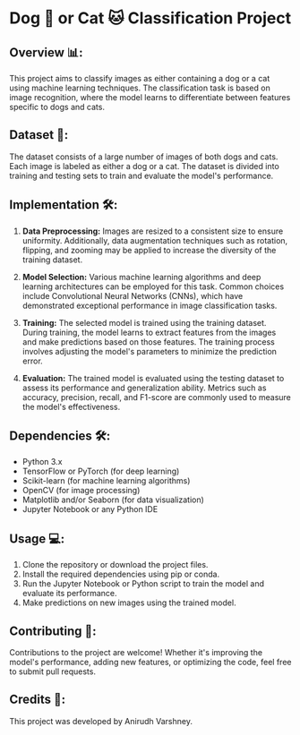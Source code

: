 # **Dog 🐶 or Cat 🐱 Classification Project**

## **Overview 📊:**
This project aims to classify images as either containing a dog or a cat using machine learning techniques. The classification task is based on image recognition, where the model learns to differentiate between features specific to dogs and cats.

## **Dataset 📝:**
The dataset consists of a large number of images of both dogs and cats. Each image is labeled as either a dog or a cat. The dataset is divided into training and testing sets to train and evaluate the model's performance.

## **Implementation 🛠️:**
1. **Data Preprocessing:** Images are resized to a consistent size to ensure uniformity. Additionally, data augmentation techniques such as rotation, flipping, and zooming may be applied to increase the diversity of the training dataset.
   
2. **Model Selection:** Various machine learning algorithms and deep learning architectures can be employed for this task. Common choices include Convolutional Neural Networks (CNNs), which have demonstrated exceptional performance in image classification tasks.

3. **Training:** The selected model is trained using the training dataset. During training, the model learns to extract features from the images and make predictions based on those features. The training process involves adjusting the model's parameters to minimize the prediction error.

4. **Evaluation:** The trained model is evaluated using the testing dataset to assess its performance and generalization ability. Metrics such as accuracy, precision, recall, and F1-score are commonly used to measure the model's effectiveness.

## **Dependencies 🛠️:**
- Python 3.x
- TensorFlow or PyTorch (for deep learning)
- Scikit-learn (for machine learning algorithms)
- OpenCV (for image processing)
- Matplotlib and/or Seaborn (for data visualization)
- Jupyter Notebook or any Python IDE

## **Usage 💻:**
1. Clone the repository or download the project files.
2. Install the required dependencies using pip or conda.
3. Run the Jupyter Notebook or Python script to train the model and evaluate its performance.
4. Make predictions on new images using the trained model.

## **Contributing 🤝:**
Contributions to the project are welcome! Whether it's improving the model's performance, adding new features, or optimizing the code, feel free to submit pull requests.

## **Credits 🙏:**
This project was developed by Anirudh Varshney.
